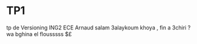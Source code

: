# TP1
  tp de Versioning ING2 ECE
  Arnaud
salam 3alaykoum khoya , fin a 3chiri ? wa bghina  el flousssss $£
